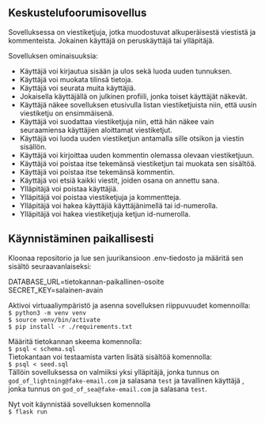 ## Keskustelufoorumisovellus

Sovelluksessa on viestiketjuja, jotka muodostuvat alkuperäisestä viestistä ja kommenteista. Jokainen käyttäjä on peruskäyttäjä tai ylläpitäjä.

Sovelluksen ominaisuuksia:

- Käyttäjä voi kirjautua sisään ja ulos sekä luoda uuden tunnuksen.
- Käyttäjä voi muokata tilinsä tietoja.
- Käyttäjä voi seurata muita käyttäjiä.
- Jokaisella käyttäjällä on julkinen profiili, jonka toiset käyttäjät näkevät.
- Käyttäjä näkee sovelluksen etusivulla listan viestiketjuista niin, että uusin viestiketju on ensimmäisenä.
- Käyttäjä voi suodattaa viestiketjuja niin, että hän näkee vain seuraamiensa käyttäjien aloittamat viestiketjut.
- Käyttäjä voi luoda uuden viestiketjun antamalla sille otsikon ja viestin sisällön. 
- Käyttäjä voi kirjoittaa uuden kommentin olemassa olevaan viestiketjuun.
- Käyttäjä voi poistaa itse tekemänsä viestiketjun tai muokata sen sisältöä.
- Käyttäjä voi poistaa itse tekemänsä kommentin.
- Käyttäjä voi etsiä kaikki viestit, joiden osana on annettu sana.
- Ylläpitäjä voi poistaa käyttäjiä.
- Ylläpitäjä voi poistaa viestiketjuja ja kommentteja.
- Ylläpitäjä voi hakea käyttäjiä käyttäjänimellä tai id-numerolla.
- Ylläpitäjä voi hakea viestiketjuja ketjun id-numerolla.

## Käynnistäminen paikallisesti

Kloonaa repositorio ja lue sen juurikansioon .env-tiedosto ja määritä sen sisältö seuraavanlaiseksi:

  DATABASE_URL=tietokannan-paikallinen-osoite <br />
  SECRET_KEY=salainen-avain <br />

Aktivoi virtuaaliympäristö ja asenna sovelluksen riippuvuudet komennoilla:<br />
  `$ python3 -m venv venv`<br />
  `$ source venv/bin/activate`<br />
  `$ pip install -r ./requirements.txt`

Määritä tietokannan skeema komennolla:<br />
  `$ psql < schema.sql`<br />
Tietokantaan voi testaamista varten lisätä sisältöä komennolla:<br />
  `$ psql < seed.sql`<br />
Tällöin sovelluksessa on valmiiksi yksi ylläpitäjä, jonka tunnus on `god_of_lightning@fake-email.com` ja salasana `test` ja tavallinen käyttäjä , jonka tunnus on `god_of_sea@fake-email.com` ja salasana `test`.

Nyt voit käynnistää sovelluksen komennolla<br />
  `$ flask run`
